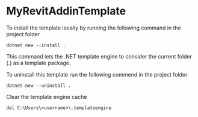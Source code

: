 # MyRevitAddinTemplate

To install the template locally by running the following command in the project folder

`dotnet new --install .`

This command lets the .NET template engine to consider the current folder (.) as a template package.

To uninstall this template run the following commend in the project folder

`dotnet new --uninstall .`

Clear the template engine cache 

`del C:\Users\<username>\.templateengine`
